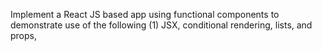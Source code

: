 Implement a React JS based app using functional components to demonstrate use of the following 
(1) JSX, conditional rendering, lists, and props,

